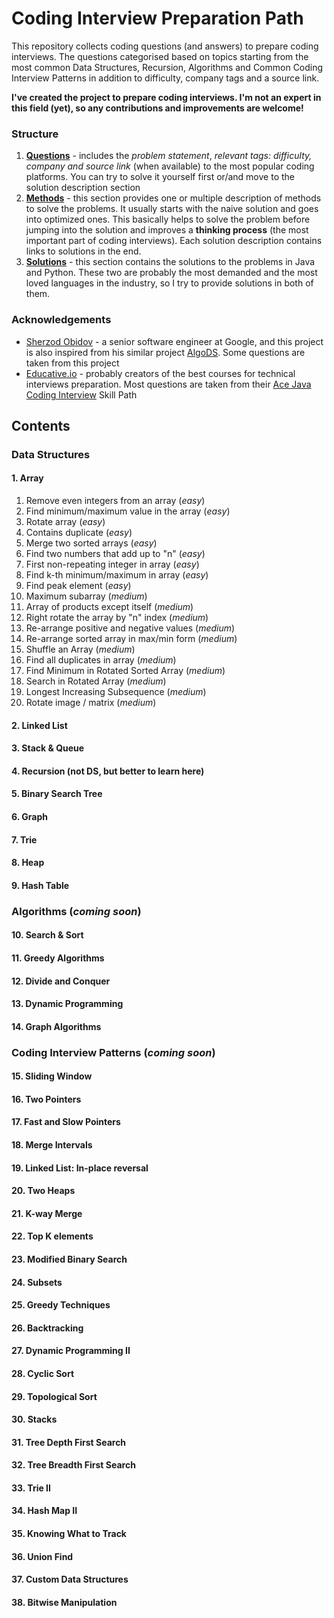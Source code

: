 # Coding Interview Preparation Path
This repository collects coding questions (and answers) to prepare coding interviews. The questions categorised based on topics starting from the most common Data Structures, Recursion, Algorithms and Common Coding Interview Patterns in addition to difficulty, company tags and a source link.

**I've created the project to prepare coding interviews. I'm not an expert in this field (yet), so any contributions and improvements are welcome!**

### Structure 
1. [**Questions**](questions) - includes the *problem statement*, *relevant tags: difficulty, company and source link* (when available) to the most popular coding platforms. You can try to solve it yourself first or/and move to the solution description section
2. [**Methods**](methods) - this section provides one or multiple description of methods to solve the problems. It usually starts with the naive solution and goes into optimized ones. This basically helps to solve the problem before jumping into the solution and improves a **thinking process** (the most important part of coding interviews). Each solution description contains links to solutions in the end.
3. [**Solutions**](solutions) - this section contains the solutions to the problems in Java and Python. These two are probably the most demanded and the most loved languages in the industry, so I try to provide solutions in both of them. 

### Acknowledgements

- [Sherzod Obidov](https://sherxon.com) - a senior software engineer at Google, and this project is also inspired from his similar project [AlgoDS](https://github.com/sherxon/AlgoDS). Some questions are taken from this project
- [Educative.io](https://educative.io) - probably creators of the best courses for technical interviews preparation. Most questions are taken from their [Ace Java Coding Interview](https://www.educative.io/path/ace-java-coding-interview) Skill Path

## Contents 


### Data Structures

#### 1. Array
1. Remove even integers from an array (*easy*)
2. Find minimum/maximum value in the array (*easy*)
3. Rotate array (*easy*)
4. Contains duplicate (*easy*)
5. Merge two sorted arrays (*easy*)
6. Find two numbers that add up to "n" (*easy*)
7. First non-repeating integer in array (*easy*)
8. Find k-th minimum/maximum in array (*easy*)
9. Find peak element (*easy*)
10. Maximum subarray (*medium*)
11. Array of products except itself (*medium*)
12. Right rotate the array by "n" index (*medium*)
13. Re-arrange positive and negative values (*medium*)
14. Re-arrange sorted array in max/min form (*medium*)
15. Shuffle an Array (*medium*)
16. Find all duplicates in array (*medium*)
17. Find Minimum in Rotated Sorted Array (*medium*)
18. Search in Rotated Array (*medium*)
19. Longest Increasing Subsequence (*medium*)
20. Rotate image / matrix (*medium*)

#### 2. Linked List

#### 3. Stack & Queue

#### 4. Recursion (not DS, but better to learn here)

#### 5. Binary Search Tree

#### 6. Graph

#### 7. Trie

#### 8. Heap

#### 9. Hash Table


### Algorithms (*coming soon*)

#### 10. Search & Sort

#### 11. Greedy Algorithms

#### 12. Divide and Conquer

#### 13. Dynamic Programming

#### 14. Graph Algorithms


### Coding Interview Patterns (*coming soon*)

#### 15. Sliding Window

#### 16. Two Pointers

#### 17. Fast and Slow Pointers

#### 18. Merge Intervals

#### 19. Linked List: In-place reversal

#### 20. Two Heaps

#### 21. K-way Merge

#### 22. Top K elements

#### 23. Modified Binary Search

#### 24. Subsets

#### 25. Greedy Techniques

#### 26. Backtracking

#### 27. Dynamic Programming II

#### 28. Cyclic Sort

#### 29. Topological Sort

#### 30. Stacks

#### 31. Tree Depth First Search

#### 32. Tree Breadth First Search

#### 33. Trie II

#### 34. Hash Map II

#### 35. Knowing What to Track

#### 36. Union Find

#### 37. Custom Data Structures

#### 38. Bitwise Manipulation

